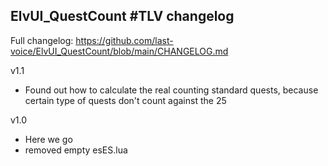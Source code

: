 ## ElvUI_QuestCount #TLV changelog

Full changelog: https://github.com/last-voice/ElvUI_QuestCount/blob/main/CHANGELOG.md

v1.1
- Found out how to calculate the real counting standard quests, because certain type of quests don't count against the 25

v1.0
- Here we go
- removed empty esES.lua